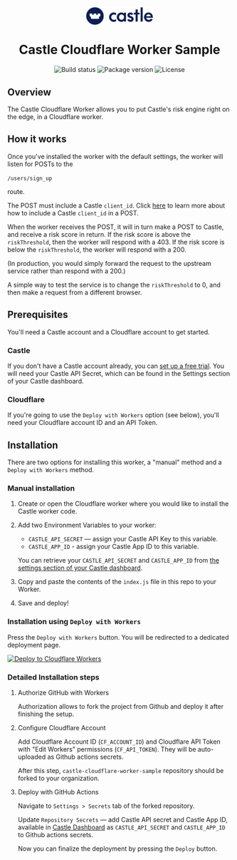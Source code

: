 <div align="center">
  <img align="center" alt="Castle logo" src='./assets/castle-logo.svg' width='150'/>
</div>
<div align="center">
  <h1>Castle Cloudflare Worker Sample</h1>
</div>
<div align="center">
  <image alt="Build status" src="https://img.shields.io/github/workflow/status/castle/castle-cloudflare-worker-sample/Build"/>
  <image alt="Package version" src="https://img.shields.io/github/package-json/v/castle/castle-cloudflare-worker-sample"/>
  <image alt="License" src="https://img.shields.io/github/license/castle/castle-cloudflare-worker-sample"/>
</div>

## Overview

The Castle Cloudflare Worker allows you to put Castle's risk engine right on the edge, in a Cloudflare worker.

## How it works
Once you've installed the worker with the default settings, the worker will listen for POSTs to the

`/users/sign_up`

route.

The POST must include a Castle `client_id`. Click [here](https://docs.castle.io/preauth/) to learn more about how to include a Castle `client_id` in a POST.

When the worker receives the POST, it will in turn make a POST to Castle, and receive a risk score in return. If the risk score is above the `riskThreshold`, then the worker will respond with a 403. If the risk score is below the `riskThreshold`, the worker will respond with a 200.

(In production, you would simply forward the request to the upstream service rather than respond with a 200.)

A simple way to test the service is to change the `riskThreshold` to 0, and then make a request from a different browser.

## Prerequisites

You'll need a Castle account and a Cloudflare account to get started.

### Castle

If you don't have a Castle account already, you can [set up a free trial](https://dashboard.castle.io/signup/new). You will need your Castle API Secret, which can be found in the Settings section of your Castle dashboard.

### Cloudflare

If you're going to use the `Deploy with Workers` option (see below), you'll need your Cloudflare account ID and an API Token.

## Installation

There are two options for installing this worker, a "manual" method and a `Deploy with Workers` method.

### Manual installation

1. Create or open the Cloudflare worker where you would like to install the Castle worker code.

2. Add two Environment Variables to your worker:

    * `CASTLE_API_SECRET` — assign your Castle API Key to this variable.
    * `CASTLE_APP_ID` - assign your Castle App ID to this variable.

    You can retrieve your `CASTLE_API_SECRET` and `CASTLE_APP_ID` from [the settings section of your Castle dashboard](https://dashboard.castle.io/settings/general).

3. Copy and paste the contents of the `index.js` file in this repo to your Worker.

4. Save and deploy!

### Installation using `Deploy with Workers`

Press the `Deploy with Workers` button. You will be redirected to a dedicated deployment page.

  [![Deploy to Cloudflare Workers](https://deploy.workers.cloudflare.com/button)](https://deploy.workers.cloudflare.com/?url=https://github.com/castle/castle-cloudflare-worker-sample)

### Detailed Installation steps

1. Authorize GitHub with Workers

    Authorization allows to fork the project from Github and deploy it after finishing the setup.

2. Configure Cloudflare Account

    Add Cloudflare Account ID (`CF_ACCOUNT_ID`) and Cloudflare API Token with "Edit Workers" permissions (`CF_API_TOKEN`). They will be auto-uploaded as Github actions secrets.

    After this step, `castle-cloudflare-worker-sample` repository should be forked to your organization.

3. Deploy with GitHub Actions

    Navigate to `Settings > Secrets` tab of the forked repository.

    Update `Repository Secrets` — add Castle API secret and Castle App ID, available in [Castle Dashboard](https://dashboard.castle.io/settings/general) as `CASTLE_API_SECRET` and `CASTLE_APP_ID` to Github actions secrets.

    Now you can finalize the deployment by pressing the `Deploy` button.
